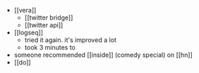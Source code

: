 - [[vera]]
	- [[twitter bridge]]
	- [[twitter api]]
- [[logseq]]
	- tried it again. it's improved a lot
	- took 3 minutes to 
- someone recommended [[inside]] (comedy special) on [[hn]]
- [[do]]